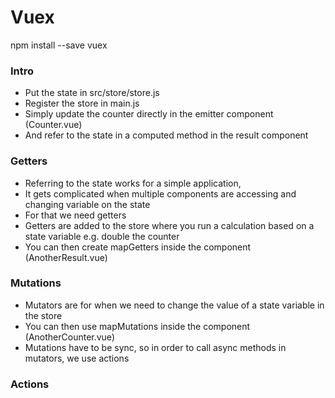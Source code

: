 # Vuex
npm install --save vuex

### Intro
* Put the state in src/store/store.js
* Register the store in main.js
* Simply update the counter directly in the emitter component (Counter.vue)
* And refer to the state in a computed method in the result component 

### Getters
* Referring to the state works for a simple application, 
* It gets complicated when multiple components are accessing and changing variable on the state
* For that we need getters
* Getters are added to the store where you run a calculation based on a state variable e.g. double the counter
* You can then create mapGetters inside the component (AnotherResult.vue)

### Mutations
* Mutators are for when we need to change the value of a state variable in the store
* You can then use mapMutations inside the component (AnotherCounter.vue)
* Mutations have to be sync, so in order to call async methods in mutators, we use actions

### Actions